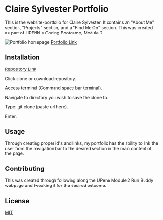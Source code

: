 # Claire Sylvester Portfolio

This is the website-portfolio for Claire Sylvester. It contains an "About Me" section, "Projects" section, and a "Find Me On" section. This was created as part of UPENN's Coding Bootcamp, Module 2. 

![Portfolio homepage](./assets/images/portfolio.jpg)
[Portfolio Link](https://cfsylvester.github.io/clairesylvester.github.io/)

## Installation

[Repository Link](https://github.com/CFsylvester/clairesylvester.github.io)

Click clone or download repository. 

Access terminal (Command space bar terminal).  

Navigate to directory you wish to save the clone to.  

Type: git clone (paste url here).  

Enter.  


## Usage
Through creating proper id's and links,  my portfolio has the ability to link the user from the navigation bar to the desired section in the main content of the page. 


## Contributing
This was created through following along the UPenn Module 2 Run Buddy webpage and tweaking it for the desired outcome.  

## License
[MIT](https://choosealicense.com/licenses/mit/)
